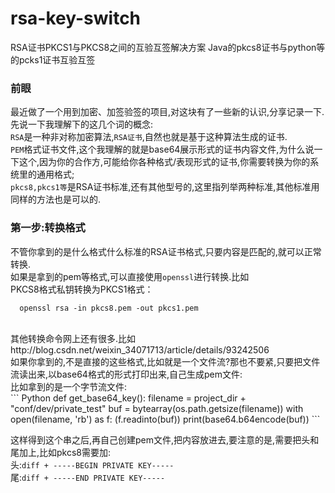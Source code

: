 # rsa-key-switch
RSA证书PKCS1与PKCS8之间的互验互签解决方案 Java的pkcs8证书与python等的pcks1证书互验互签

### 前眼
  最近做了一个用到加密、加签验签的项目,对这块有了一些新的认识,分享记录一下.</br>
  先说一下我理解下的这几个词的概念:</br>
  ```RSA```是一种非对称加密算法,```RSA证书```,自然也就是基于这种算法生成的证书.</br>
  ```PEM```格式证书文件,这个我理解的就是base64展示形式的证书内容文件,为什么说一下这个,因为你的合作方,可能给你各种格式/表现形式的证书,你需要转换为你的系统里的通用格式;</br>
  ```pkcs8,pkcs1等```是RSA证书标准,还有其他型号的,这里指列举两种标准,其他标准用同样的方法也是可以的.

### 第一步:转换格式
  不管你拿到的是什么格式什么标准的RSA证书格式,只要内容是匹配的,就可以正常转换.</br>
  如果是拿到的pem等格式,可以直接使用```openssl```进行转换.比如</br>
  PKCS8格式私钥转换为PKCS1格式： 
  ``` shell 
    openssl rsa -in pkcs8.pem -out pkcs1.pem 
  ```  
  </br>
  其他转换命令网上还有很多.比如</br>
   http://blog.csdn.net/weixin_34071713/article/details/93242506
  </br>
  如果你拿到的,不是直接的这些格式,比如就是一个文件流?那也不要紧,只要把文件流读出来,以base64格式的形式打印出来,自己生成pem文件:  </br>
  比如拿到的是一个字节流文件: </br>
  ``` Python
    def get_base64_key():
      filename = project_dir + "conf/dev/private_test"
      buf = bytearray(os.path.getsize(filename))
      with open(filename, 'rb') as f:
          (f.readinto(buf))
      print(base64.b64encode(buf))
  ```
  
  这样得到这个串之后,再自己创建pem文件,把内容放进去,要注意的是,需要把头和尾加上,比如pkcs8需要加:</br>
  头:``` diff +
    -----BEGIN PRIVATE KEY----- 
    ```  </br>
  尾:``` diff +
    -----END PRIVATE KEY----- 
    ```  </br>

